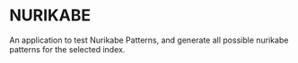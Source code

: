 # NURIKABE
An application to test Nurikabe Patterns, and generate all possible nurikabe patterns for the selected index. 
